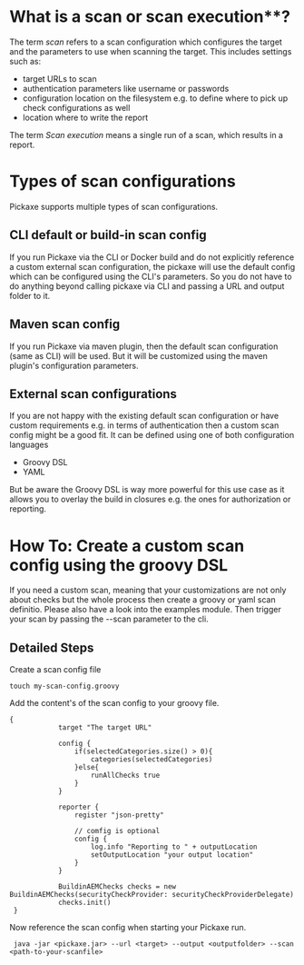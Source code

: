 # What is a scan or scan execution**?

The term _scan_ refers to a scan configuration which configures the target and the parameters to use when scanning the target. 
This includes settings such as:
* target URLs to scan
* authentication parameters like username or passwords
* configuration location on the filesystem e.g. to define where to pick up check configurations as well 
* location where to write the report

The term _Scan execution_ means a single run of a scan, which results in a report.

# Types of scan configurations
Pickaxe supports multiple types of scan configurations.

## CLI default or build-in scan config
If you run Pickaxe via the CLI or Docker build and do not explicitly reference a custom external scan configuration,
the pickaxe will use the default config which can be configured using the CLI's parameters.
So you do not have to do anything beyond calling pickaxe via CLI and passing  a URL and output folder to it.

## Maven scan config
If you run Pickaxe via maven plugin, then the default scan configuration (same as CLI) will be used.
But it will be customized using the maven plugin's configuration parameters. 

## External scan configurations
If you are not happy with the existing default scan configuration or 
have custom requirements e.g. in terms of authentication then a custom scan config might be a good fit.
It can be defined using one of both configuration languages
* Groovy DSL
* YAML 

But be aware the Groovy DSL is way more powerful for this use case as it allows you to overlay 
the build in closures e.g. the ones for authorization or reporting.


# How To: Create a custom scan config using the groovy DSL

If you need a custom scan, meaning that your customizations are not only about checks 
but the whole process then create a groovy or yaml scan definitio.
Please also have a look into the examples module.
Then trigger your scan by passing the --scan <path-to-your-scanfile> parameter to the cli.

## Detailed Steps

Create a scan config file

    touch my-scan-config.groovy

Add the content's of the scan config to your groovy file.

    {
                target "The target URL"
    
                config {
                    if(selectedCategories.size() > 0){
                        categories(selectedCategories)
                    }else{
                        runAllChecks true
                    }
                }
    
                reporter {
                    register "json-pretty"
                    
                    // comfig is optional
                    config {
                        log.info "Reporting to " + outputLocation
                        setOutputLocation "your output location"
                    }
                }
    
                BuildinAEMChecks checks = new BuildinAEMChecks(securityCheckProvider: securityCheckProviderDelegate)
                checks.init()
     }

Now reference the scan config when starting your Pickaxe run.

     java -jar <pickaxe.jar> --url <target> --output <outputfolder> --scan <path-to-your-scanfile> 